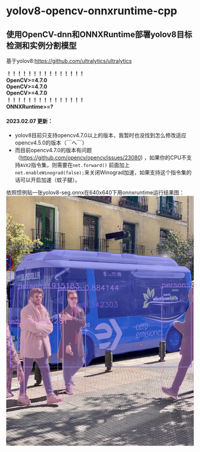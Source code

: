 # yolov8-opencv-onnxruntime-cpp
## 使用OpenCV-dnn和ONNXRuntime部署yolov8目标检测和实例分割模型<br>
基于yolov8:https://github.com/ultralytics/ultralytics

**！！！！！！！！！！！！！！！**<br>
**OpenCV>=4.7.0**<br>
**OpenCV>=4.7.0**<br>
**OpenCV>=4.7.0**<br>
**！！！！！！！！！！！！！！！**<br>
**ONNXRuntime>=?**</br>

#### 2023.02.07 更新：</br>
+ yolov8目前只支持opencv4.7.0以上的版本，我暂时也没找到怎么修改适应opencv4.5.0的版本（￣へ￣）
+ 而目前opencv4.7.0的版本有问题（https://github.com/opencv/opencv/issues/23080) ，如果你的CPU不支持```AVX2```指令集，则需要在```net.forward()``` 前面加上```net.enableWinograd(false);```来关闭Winograd加速，如果支持这个指令集的话可以开启加速（蚊子腿）。

依照惯例贴一张yolov8-seg.onnx在640x640下用onnxruntime运行结果图：
![Alt text](images/bus_out.bmp)